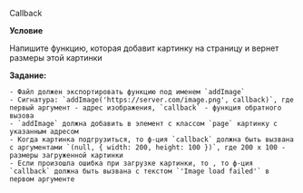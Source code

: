 Callback

**Условие**

Напишите функцию, которая добавит картинку на страницу и вернет размеры этой картинки

**Задание:**

    - Файл должен экспортировать функцию под именем `addImage`
    - Сигнатура: `addImage('https://server.com/image.png', callback)`, где первый аргумент - адрес изображения, `callback` - функция обратного вызова
    - `addImage` должна добавить в элемент с классом `page` картинку с указанным адресом
    - Когда картинка подгрузиться, то ф-ция `callback` должна быть вызвана с аргументами `(null, { width: 200, height: 100 })`, где 200 х 100 - размеры загруженной картинки
    - Если произошла ошибка при загрузке картинки, то , то ф-ция `callback` должна быть вызвана с текстом `'Image load failed'` в первом аргументе
